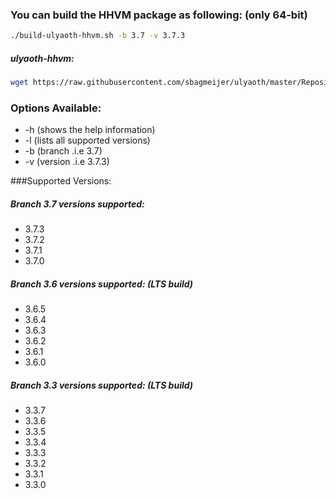### You can build the HHVM package as following: (only 64-bit)

```bash
./build-ulyaoth-hhvm.sh -b 3.7 -v 3.7.3
```
##### ulyaoth-hhvm:
```bash
wget https://raw.githubusercontent.com/sbagmeijer/ulyaoth/master/Repository/ulyaoth-hhvm/build-ulyaoth-hhvm.sh ; chmod +x build-ulyaoth-hhvm.sh ; ./build-ulyaoth-hhvm.sh -b 3.7 -v 3.7.3
```

### Options Available:
* -h (shows the help information)
* -l (lists all supported versions)
* -b (branch .i.e 3.7)
* -v (version .i.e 3.7.3)

###Supported Versions:
##### Branch 3.7 versions supported:
* 3.7.3
* 3.7.2
* 3.7.1
* 3.7.0

##### Branch 3.6 versions supported: (LTS build)
* 3.6.5
* 3.6.4
* 3.6.3
* 3.6.2
* 3.6.1
* 3.6.0

##### Branch 3.3 versions supported: (LTS build)
* 3.3.7
* 3.3.6
* 3.3.5
* 3.3.4
* 3.3.3
* 3.3.2
* 3.3.1
* 3.3.0

